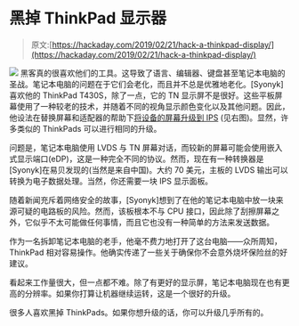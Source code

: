 # 黑掉 ThinkPad 显示器

> 原文:[https://hackaday.com/2019/02/21/hack-a-thinkpad-display/](https://hackaday.com/2019/02/21/hack-a-thinkpad-display/)

[![](../Images/79e8cfc3ce4e45c8ca19be58cc15505b.png)](https://hackaday.com/wp-content/uploads/2019/02/tink1.png) 黑客真的很喜欢他们的工具。这导致了语言、编辑器、键盘甚至笔记本电脑的圣战。笔记本电脑的问题在于它们会老化，而且并不总是优雅地老化。[Syonyk]喜欢他的 ThinkPad T430S，除了一点，它的 TN 显示屏不是很好。这些平板屏幕使用了一种较老的技术，并随着不同的视角显示颜色变化以及其他问题。因此，他设法在替换屏幕和适配器的帮助下[将设备的屏幕升级到 IPS](https://syonyk.blogspot.com/2019/02/thinkpad-t430s-ips-screen-upgrade.html) (见右图)。显然，许多类似的 ThinkPads 可以进行相同的升级。

问题是，笔记本电脑使用 LVDS 与 TN 屏幕对话，而较新的屏幕可能会使用嵌入式显示端口(eDP)，这是一种完全不同的协议。然而，现在有一种转换器是[Syonyk]在易贝发现的(当然是来自中国)。大约 70 美元，主板的 LVDS 输出可以转换为电子数据处理。当然，你还需要一块 IPS 显示面板。

随着新闻充斥着网络安全的故事，[Syonyk]想到了在他的笔记本电脑中放一块来源可疑的电路板的风险。然而，该板根本不与 CPU 接口，因此除了刮擦屏幕之外，它似乎不太可能做任何事情，而且它也没有一种简单的方法来发送数据。

作为一名拆卸笔记本电脑的老手，他毫不费力地打开了这台电脑——众所周知，ThinkPad 相对容易操作。他确实传递了一些关于确保你不会意外烧坏保险丝的好建议。

看起来工作量很大，但一点都不难。除了有更好的显示屏，笔记本电脑现在也有更高的分辨率。如果你打算让机器继续运转，这是一个很好的升级。

很多人喜欢黑掉 ThinkPads。如果你想升级的话，你可以升级几乎所有的。
